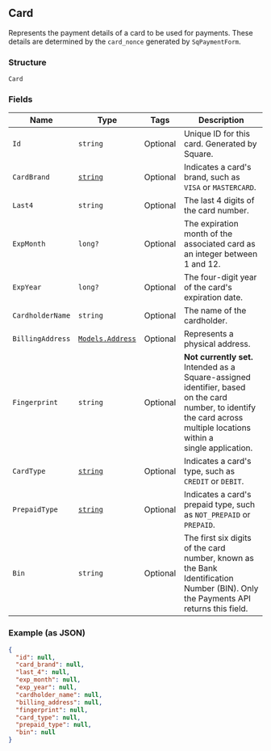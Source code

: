 ## Card

Represents the payment details of a card to be used for payments. These
details are determined by the `card_nonce` generated by `SqPaymentForm`.

### Structure

`Card`

### Fields

| Name | Type | Tags | Description |
|  --- | --- | --- | --- |
| `Id` | `string` | Optional | Unique ID for this card. Generated by Square. |
| `CardBrand` | [`string`](/doc/models/card-brand.md) | Optional | Indicates a card's brand, such as `VISA` or `MASTERCARD`. |
| `Last4` | `string` | Optional | The last 4 digits of the card number. |
| `ExpMonth` | `long?` | Optional | The expiration month of the associated card as an integer between 1 and 12. |
| `ExpYear` | `long?` | Optional | The four-digit year of the card's expiration date. |
| `CardholderName` | `string` | Optional | The name of the cardholder. |
| `BillingAddress` | [`Models.Address`](/doc/models/address.md) | Optional | Represents a physical address. |
| `Fingerprint` | `string` | Optional | __Not currently set.__ Intended as a Square-assigned identifier, based<br>on the card number, to identify the card across multiple locations within a<br>single application. |
| `CardType` | [`string`](/doc/models/card-type.md) | Optional | Indicates a card's type, such as `CREDIT` or `DEBIT`. |
| `PrepaidType` | [`string`](/doc/models/card-prepaid-type.md) | Optional | Indicates a card's prepaid type, such as `NOT_PREPAID` or `PREPAID`. |
| `Bin` | `string` | Optional | The first six digits of the card number, known as the Bank Identification Number (BIN). Only the Payments API<br>returns this field. |

### Example (as JSON)

```json
{
  "id": null,
  "card_brand": null,
  "last_4": null,
  "exp_month": null,
  "exp_year": null,
  "cardholder_name": null,
  "billing_address": null,
  "fingerprint": null,
  "card_type": null,
  "prepaid_type": null,
  "bin": null
}
```

